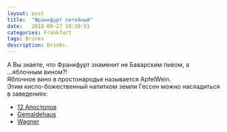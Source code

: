 ```yaml
---
layout: post
title:  "Франкфурт питейный"
date:   2018-09-27 18:20:51 
categories: Frankfurt
tags: Drinks
description: Drinks.
---
```

А Вы знаете, что Франкфурт знаменит не Баварским пивом, а ...яблочным вином?!  
Яблочное вино в простонародье называется ApfelWein.  
Этим кисло-божественный напитком земли Гессен можно насладиться в заведениях:  


* [12 Апостолов][dr-apost] 
* [Gemaldehaus][dr-gemalt] 
* [Wagner][dr-wagner]   
      


[dr-wagner]: http://www.apfelwein-wagner.com/
[dr-gemalt]: http://www.zumgemaltenhaus.de/
[dr-apost]: http://www.12aposteln-frankfurt.de/